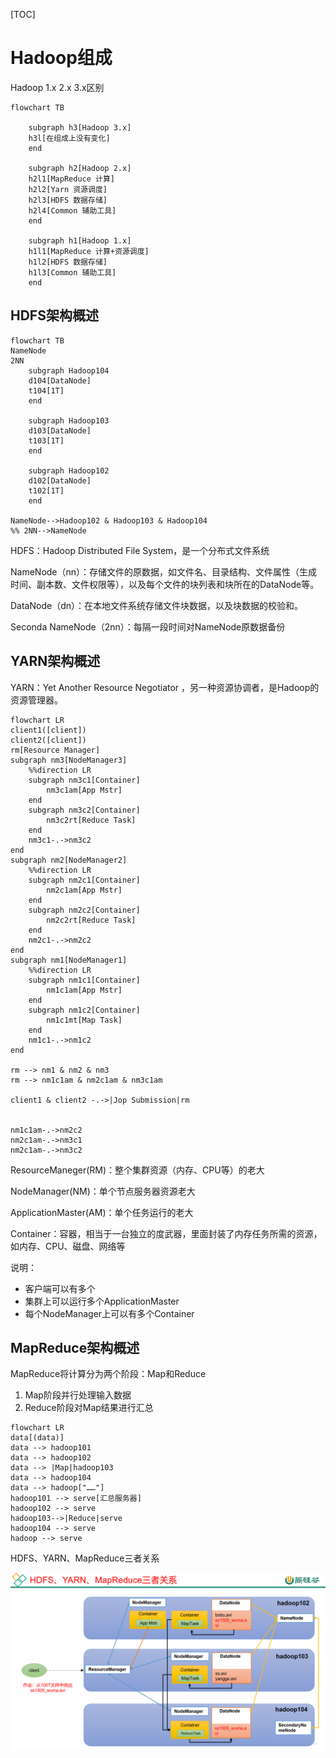 [TOC]

# Hadoop组成

Hadoop 1.x 2.x 3.x区别

```mermaid
flowchart TB
	
    subgraph h3[Hadoop 3.x]
	h3l[在组成上没有变化]
	end
	
    subgraph h2[Hadoop 2.x]
	h2l1[MapReduce 计算]
	h2l2[Yarn 资源调度]
	h2l3[HDFS 数据存储]
	h2l4[Common 辅助工具]
	end
	
    subgraph h1[Hadoop 1.x]
	h1l1[MapReduce 计算+资源调度]
	h1l2[HDFS 数据存储]
	h1l3[Common 辅助工具]
	end
```



## HDFS架构概述

```mermaid
flowchart TB
NameNode
2NN
	subgraph Hadoop104
	d104[DataNode]
	t104[1T]
	end
	
	subgraph Hadoop103
	d103[DataNode]
	t103[1T]
	end
	
    subgraph Hadoop102
	d102[DataNode]
	t102[1T]
	end
    
NameNode-->Hadoop102 & Hadoop103 & Hadoop104
%% 2NN-->NameNode
```

HDFS：Hadoop Distributed File System，是一个分布式文件系统

NameNode（nn）：存储文件的原数据，如文件名、目录结构、文件属性（生成时间、副本数、文件权限等），以及每个文件的块列表和块所在的DataNode等。

DataNode（dn）：在本地文件系统存储文件块数据，以及块数据的校验和。

Seconda NameNode（2nn）：每隔一段时间对NameNode原数据备份

## YARN架构概述

YARN：Yet Another Resource Negotiator ，另一种资源协调者，是Hadoop的资源管理器。

```mermaid
flowchart LR
client1([client]) 
client2([client])
rm[Resource Manager]
subgraph nm3[NodeManager3]
    %%direction LR
	subgraph nm3c1[Container]
	    nm3c1am[App Mstr]
	end
    subgraph nm3c2[Container]
	    nm3c2rt[Reduce Task]
	end
    nm3c1-.->nm3c2
end
subgraph nm2[NodeManager2]
    %%direction LR
	subgraph nm2c1[Container]
	    nm2c1am[App Mstr]
	end
    subgraph nm2c2[Container]
	    nm2c2rt[Reduce Task]
	end
    nm2c1-.->nm2c2
end
subgraph nm1[NodeManager1]
    %%direction LR
	subgraph nm1c1[Container]
	    nm1c1am[App Mstr]
	end
    subgraph nm1c2[Container]
	    nm1c1mt[Map Task]
	end
    nm1c1-.->nm1c2
end

rm --> nm1 & nm2 & nm3  
rm --> nm1c1am & nm2c1am & nm3c1am  

client1 & client2 -.->|Jop Submission|rm


nm1c1am-.->nm2c2
nm2c1am-.->nm3c1
nm2c1am-.->nm3c2
```

ResourceManeger(RM)：整个集群资源（内存、CPU等）的老大

NodeManager(NM)：单个节点服务器资源老大

ApplicationMaster(AM)：单个任务运行的老大

Container：容器，相当于一台独立的度武器，里面封装了内存任务所需的资源，如内存、CPU、磁盘、网络等

说明：

- 客户端可以有多个
- 集群上可以运行多个ApplicationMaster
- 每个NodeManager上可以有多个Container

## MapReduce架构概述

MapReduce将计算分为两个阶段：Map和Reduce

1. Map阶段并行处理输入数据
2. Reduce阶段对Map结果进行汇总

```mermaid
flowchart LR
data[(data)]
data --> hadoop101
data --> hadoop102
data --> |Map|hadoop103
data --> hadoop104
data --> hadoop["……"]
hadoop101 --> serve[汇总服务器]
hadoop102 --> serve
hadoop103-->|Reduce|serve
hadoop104 --> serve
hadoop --> serve
```

HDFS、YARN、MapReduce三者关系

![image-20220115171355751](image-20220115171355751.png)

